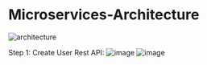 # Microservices-Architecture

![architecture](https://user-images.githubusercontent.com/52471507/128783666-bcd7ffa5-a6aa-406e-8752-c4141bf6cf3f.PNG)

Step 1:
Create User Rest API:
![image](https://user-images.githubusercontent.com/52471507/128786519-064732c5-858b-42cf-b7fc-1735b888d420.png)
![image](https://user-images.githubusercontent.com/52471507/128786946-b061b268-f761-454d-9887-bb8a84bfdf1a.png)

